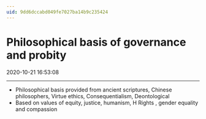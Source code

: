 ```yaml
---
uid: 9dd6dccabd049fe7027ba14b9c235424
---
```


# Philosophical basis of governance and probity
2020-10-21 16:53:08
            
---


-   Philosophical basis provided from ancient scriptures, Chinese philosophers, Virtue ethics, Consequentialism, Deontological
-   Based on values of equity, justice, humanism, H Rights , gender equality and compassion




